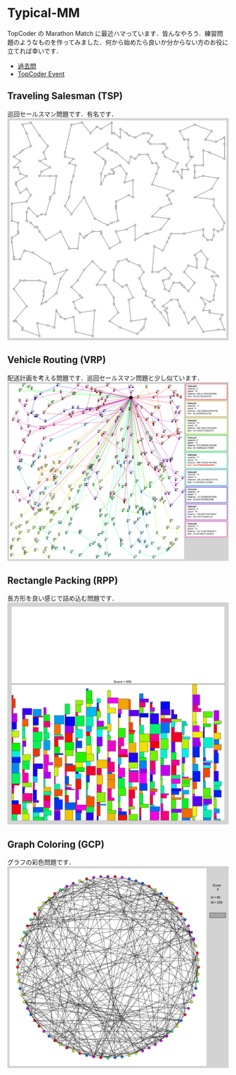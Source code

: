 # Typical-MM
TopCoder の Marathon Match に最近ハマっています．皆んなやろう．練習問題のようなものを作ってみました．何から始めたら良いか分からない方のお役に立てれば幸いです．
- [過去問](https://community.topcoder.com/longcontest/stats/?module=MatchList)  
- [TopCoder Event](https://www.topcoder.com/community/events/)

## Traveling Salesman (TSP)
巡回セールスマン問題です．有名です．  
![1.png](TSP/image/1.png)

## Vehicle Routing (VRP)
配送計画を考える問題です．巡回セールスマン問題と少し似ています．  
![1.png](VRP/image/1.png)

## Rectangle Packing (RPP)
長方形を良い感じで詰め込む問題です．  
![1.png](RPP1/image/1.png)

## Graph Coloring (GCP)
グラフの彩色問題です．
![1.png](GCP/image/1.png)
